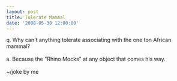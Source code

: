 ```yaml
---
layout: post
title: Tolerate Mammal
date: '2008-05-30 12:00:00'
---
```


q. Why can't anything tolerate associating with the one ton African mammal?  <br><br>a. Because the "Rhino Mocks" at any object that comes his way.<br><br>~/joke by me